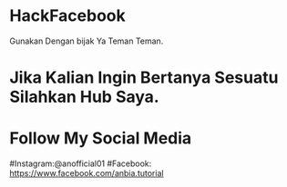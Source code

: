 # HackFacebook
Gunakan Dengan bijak Ya Teman Teman.
# Jika Kalian Ingin Bertanya Sesuatu Silahkan Hub Saya.


# Follow My Social Media

#Instagram:@anofficial01
#Facebook: https://www.facebook.com/anbia.tutorial


